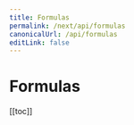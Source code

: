 ```yaml
---
title: Formulas
permalink: /next/api/formulas
canonicalUrl: /api/formulas
editLink: false
---
```


# Formulas

[[toc]]
